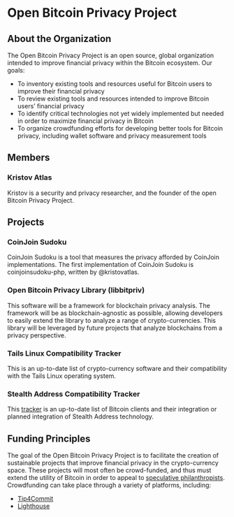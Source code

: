 Open Bitcoin Privacy Project
=======

## About the Organization

The Open Bitcoin Privacy Project is an open source, global organization intended to improve financial privacy within the Bitcoin ecosystem. Our goals:

- To inventory existing tools and resources useful for Bitcoin users to improve their financial privacy
- To review existing tools and resources intended to improve Bitcoin users’ financial privacy
- To identify critical technologies not yet widely implemented but needed in order to maximize financial privacy in Bitcoin
- To organize crowdfunding efforts for developing better tools for Bitcoin privacy, including wallet software and privacy measurement tools

## Members

### Kristov Atlas

Kristov is a security and privacy researcher, and the founder of the open Bitcoin Privacy Project.

## Projects

### CoinJoin Sudoku

CoinJoin Sudoku is a tool that measures the privacy afforded by CoinJoin implementations. The first implementation of CoinJoin Sudoku is coinjoinsudoku-php, written by @kristovatlas.

### Open Bitcoin Privacy Library (libbitpriv)

This software will be a framework for blockchain privacy analysis. The framework will be as blockchain-agnostic as possible, allowing developers to easily extend the library to analyze a range of crypto-currencies. This library will be leveraged by future projects that analyze blockchains from a privacy perspective.

### Tails Linux Compatibility Tracker

This is an up-to-date list of crypto-currency software and their compatibility with the Tails Linux operating system.

### Stealth Address Compatibility Tracker

This [tracker](https://github.com/OpenBitcoinPrivacyProject/website/blob/master/stealth-address-tracker.md) is an up-to-date list of Bitcoin clients and their integration or planned integration of Stealth Address technology.

## Funding Principles

The goal of the Open Bitcoin Privacy Project is to facilitate the creation of sustainable projects that improve financial privacy in the crypto-currency space. These projects will most often be crowd-funded, and thus must extend the utility of Bitcoin in order to appeal to [speculative philanthropists](http://nakamotoinstitute.org/mempool/the-correct-strategy-of-bitcoin-entrepreneurship/). Crowdfunding can take place through a variety of platforms, including:
- [Tip4Commit](https://tip4commit.com/)
- [Lighthouse](https://github.com/vinumeris/lighthouse)
